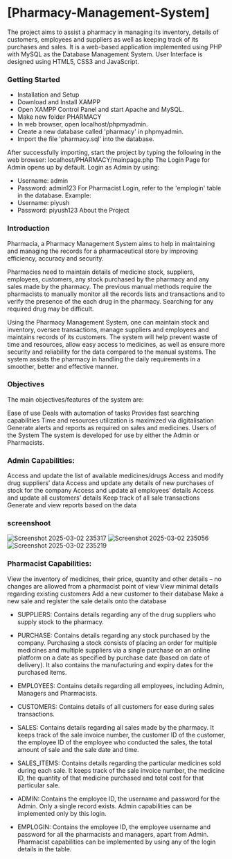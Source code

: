 # [Pharmacy-Management-System]
The project aims to assist a pharmacy in managing its inventory, details of customers, employees and suppliers as well as keeping track of its purchases and sales. It is a web-based application implemented using PHP with MySQL as the Database Management System. User Interface is designed using HTML5, CSS3 and JavaScript.

### Getting Started
- Installation and Setup
- Download and Install XAMPP
- Open XAMPP Control Panel and start Apache and MySQL.
- Make new folder PHARMACY 
- In web browser, open localhost/phpmyadmin.
- Create a new database called 'pharmacy' in phpmyadmin.
- Import the file 'pharmacy.sql' into the database.

After successfully importing, start the project by typing the following in the web browser: localhost/PHARMACY/mainpage.php
The Login Page for Admin opens up by default. Login as Admin by using:
- Username: admin
- Password: admin123
For Pharmacist Login, refer to the 'emplogin' table in the database. Example:
- Username: piyush
- Password: piyush123
About the Project
### Introduction
Pharmacia, a Pharmacy Management System aims to help in maintaining and managing the records for a pharmaceutical store by improving efficiency, accuracy and security.

Pharmacies need to maintain details of medicine stock, suppliers, employees, customers, any stock purchased by the pharmacy and any sales made by the pharmacy. The previous manual methods require the pharmacists to manually monitor all the records lists and transactions and to verify the presence of the each drug in the pharmacy. Searching for any required drug may be difficult.

Using the Pharmacy Management System, one can maintain stock and inventory, oversee transactions, manage suppliers and employees and maintains records of its customers. The system will help prevent waste of time and resources, allow easy access to medicines, as well as ensure more security and reliability for the data compared to the manual systems. The system assists the pharmacy in handling the daily requirements in a smoother, better and effective manner.

### Objectives
The main objectives/features of the system are:

Ease of use
Deals with automation of tasks
Provides fast searching capabilities
Time and resources utilization is maximized via digitalisation
Generate alerts and reports as required on sales and medicines.
Users of the System
The system is developed for use by either the Admin or Pharmacists.

### Admin Capabilities:
Access and update the list of available medicines/drugs
Access and modify drug suppliers’ data
Access and update any details of new purchases of stock for the company
Access and update all employees’ details
Access and update all customers’ details
Keep track of all sale transactions
Generate and view reports based on the data

### screenshoot
![Screenshot 2025-03-02 235317](https://github.com/user-attachments/assets/d41f518a-304e-4c84-8488-710366ffe450)
![Screenshot 2025-03-02 235056](https://github.com/user-attachments/assets/9a771149-43cc-46e1-96c0-b87ce67b3040)
![Screenshot 2025-03-02 235219](https://github.com/user-attachments/assets/125a50df-24a6-4590-8764-7cc4fed57f40)




### Pharmacist Capabilities:
View the inventory of medicines, their price, quantity and other details – no changes are allowed from a pharmacist point of view
View minimal details regarding existing customers
Add a new customer to their database
Make a new sale and register the sale details onto the database

- SUPPLIERS: Contains details regarding any of the drug suppliers who supply stock to the pharmacy.

- PURCHASE: Contains details regarding any stock purchased by the company. Purchasing a stock consists of placing an order for multiple medicines and multiple suppliers via a single purchase on an online platform on a date as specified by purchase date (based on date of delivery). It also contains the manufacturing and expiry dates for the purchased items.

- EMPLOYEES: Contains details regarding all employees, including Admin, Managers and Pharmacists.

- CUSTOMERS: Contains details of all customers for ease during sales transactions.

- SALES: Contains details regarding all sales made by the pharmacy. It keeps track of the sale invoice number, the customer ID of the customer, the employee ID of the employee who conducted the sales, the total amount of sale and the sale date and time.

- SALES_ITEMS: Contains details regarding the particular medicines sold during each sale. It keeps track of the sale invoice number, the medicine ID, the quantity of that medicine purchased and total cost for that particular sale.

- ADMIN: Contains the employee ID, the username and password for the Admin. Only a single record exists. Admin capabilities can be implemented only by this login.
  
- EMPLOGIN: Contains the employee ID, the employee username and password for all the pharmacists and managers, apart from Admin. Pharmacist capabilities can be implemented by using any of the login details in the table.
